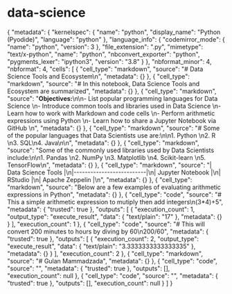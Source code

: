 # data-science
{
  "metadata": {
    "kernelspec": {
      "name": "python",
      "display_name": "Python (Pyodide)",
      "language": "python"
    },
    "language_info": {
      "codemirror_mode": {
        "name": "python",
        "version": 3
      },
      "file_extension": ".py",
      "mimetype": "text/x-python",
      "name": "python",
      "nbconvert_exporter": "python",
      "pygments_lexer": "ipython3",
      "version": "3.8"
    }
  },
  "nbformat_minor": 4,
  "nbformat": 4,
  "cells": [
    {
      "cell_type": "markdown",
      "source": "# Data Science Tools and Ecosystem\n",
      "metadata": {}
    },
    {
      "cell_type": "markdown",
      "source": "# In this notebook, Data Science Tools and Ecosystem are summarized",
      "metadata": {}
    },
    {
      "cell_type": "markdown",
      "source": "**Objectives:**\n\n- List popular programming languages for Data Science  \n- Introduce common tools and libraries used in Data Science  \n- Learn how to work with Markdown and code cells  \n- Perform arithmetic expressions using Python  \n- Learn how to share a Jupyter Notebook via GitHub  \n",
      "metadata": {}
    },
    {
      "cell_type": "markdown",
      "source": "# Some of the popular languages that Data Scientists use are:\n\n1. Python  \n2. R  \n3. SQL\n4. Java\n\n",
      "metadata": {}
    },
    {
      "cell_type": "markdown",
      "source": "Some of the commonly used libraries used by Data Scientists include:\n\n1. Pandas  \n2. NumPy  \n3. Matplotlib  \n4. Scikit-learn  \n5. TensorFlow\n",
      "metadata": {}
    },
    {
      "cell_type": "markdown",
      "source": "| Data Science Tools       |\n|--------------------------|\n| Jupyter Notebook         |\n| RStudio                  |\n| Apache Zeppelin          |\n",
      "metadata": {}
    },
    {
      "cell_type": "markdown",
      "source": "Below are a few examples of evaluating arithmetic expressions in Python",
      "metadata": {}
    },
    {
      "cell_type": "code",
      "source": "# This a simple arithmetic expression to mutiply then add integers\n(3*4)+5",
      "metadata": {
        "trusted": true
      },
      "outputs": [
        {
          "execution_count": 1,
          "output_type": "execute_result",
          "data": {
            "text/plain": "17"
          },
          "metadata": {}
        }
      ],
      "execution_count": 1
    },
    {
      "cell_type": "code",
      "source": "# This will convert 200 minutes to hours by diving by 60\n200/60",
      "metadata": {
        "trusted": true
      },
      "outputs": [
        {
          "execution_count": 2,
          "output_type": "execute_result",
          "data": {
            "text/plain": "3.3333333333333335"
          },
          "metadata": {}
        }
      ],
      "execution_count": 2
    },
    {
      "cell_type": "markdown",
      "source": "# Gulan Mammadzada",
      "metadata": {}
    },
    {
      "cell_type": "code",
      "source": "",
      "metadata": {
        "trusted": true
      },
      "outputs": [],
      "execution_count": null
    },
    {
      "cell_type": "code",
      "source": "",
      "metadata": {
        "trusted": true
      },
      "outputs": [],
      "execution_count": null
    }
  ]
}
